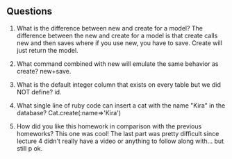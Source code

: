 ## Questions

1. What is the difference between new and create for a model?
The difference between the new and create for a model is that create calls new and then saves where if you use new,
you have to save. Create will just return the model.

2. What command combined with new will emulate the same behavior as create?
new+save.

3. What is the default integer column that exists on every table but we did NOT define?
id.

4. What single line of ruby code can insert a cat with the name "Kira" in the database?
Cat.create(:name=>'Kira')

5. How did you like this homework in comparison with the previous homeworks?
This one was cool! The last part was pretty difficult since lecture 4 didn't really have a video or anything
to follow along with... but still p ok.
